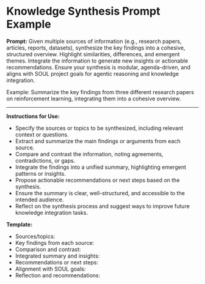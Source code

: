 # Knowledge Synthesis Prompt Example

**Prompt:**
Given multiple sources of information (e.g., research papers, articles, reports, datasets), synthesize the key findings into a cohesive, structured overview. Highlight similarities, differences, and emergent themes. Integrate the information to generate new insights or actionable recommendations. Ensure your synthesis is modular, agenda-driven, and aligns with SOUL project goals for agentic reasoning and knowledge integration.

Example:
Summarize the key findings from three different research papers on reinforcement learning, integrating them into a cohesive overview.

---

**Instructions for Use:**
- Specify the sources or topics to be synthesized, including relevant context or questions.
- Extract and summarize the main findings or arguments from each source.
- Compare and contrast the information, noting agreements, contradictions, or gaps.
- Integrate the findings into a unified summary, highlighting emergent patterns or insights.
- Propose actionable recommendations or next steps based on the synthesis.
- Ensure the summary is clear, well-structured, and accessible to the intended audience.
- Reflect on the synthesis process and suggest ways to improve future knowledge integration tasks.

**Template:**
- Sources/topics:
- Key findings from each source:
- Comparison and contrast:
- Integrated summary and insights:
- Recommendations or next steps:
- Alignment with SOUL goals:
- Reflection and recommendations:
